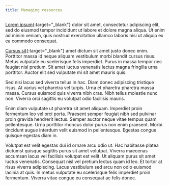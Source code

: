 ```yaml
---
title: Managing resources
---
```


[Lorem ipsum](https://www.pcibex.net/wiki/preloading-resources/){:target="_blank"}
dolor sit amet, consectetur adipiscing elit, sed do eiusmod tempor
incididunt ut labore et dolore magna aliqua. Ut enim ad minim veniam, quis nostrud
exercitation ullamco laboris nisi ut aliquip ex ea commodo consequat.

[Cursus sit](https://www.pcibex.net/wiki/zipped-resources/){:target="_blank"}
amet dictum sit amet justo donec enim. Porttitor massa id neque aliquam
vestibulum morbi blandit cursus risus. Metus vulputate eu scelerisque felis imperdiet.
Purus in massa tempor nec feugiat nisl pretium. Sit amet luctus venenatis lectus
magna fringilla urna porttitor. Auctor elit sed vulputate mi sit amet mauris quis.

Sed nisi lacus sed viverra tellus in hac. Diam donec adipiscing tristique risus.
At varius vel pharetra vel turpis. Urna et pharetra pharetra massa massa.
Cursus euismod quis viverra nibh cras. Nibh tellus molestie nunc non. Viverra
orci sagittis eu volutpat odio facilisis mauris. 

Enim diam vulputate ut pharetra sit amet aliquam. Imperdiet proin fermentum leo
vel orci porta. Praesent semper feugiat nibh sed pulvinar proin gravida hendrerit
lectus. Semper auctor neque vitae tempus quam pellentesque. Urna porttitor rhoncus
dolor purus non enim praesent. Morbi tincidunt augue interdum velit euismod in
pellentesque. Egestas congue quisque egestas diam in.

Volutpat est velit egestas dui id ornare arcu odio ut. Hac habitasse platea dictumst
quisque sagittis purus sit amet volutpat. Viverra maecenas accumsan lacus vel facilisis
volutpat est velit. Ut aliquam purus sit amet luctus venenatis. Consequat nisl vel
pretium lectus quam id leo. Et tortor at risus viverra adipiscing. Lacus vestibulum
sed arcu non odio euismod lacinia at quis. In metus vulputate eu scelerisque felis
imperdiet proin fermentum. Viverra vitae congue eu consequat ac felis donec.

